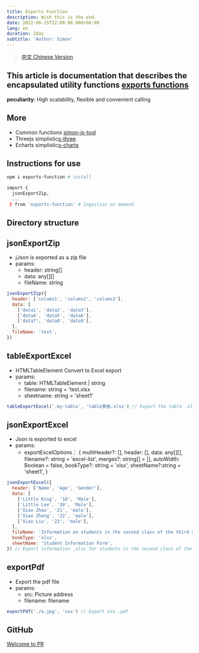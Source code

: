 ```yaml
---
title: Exports Function
description: Wish this is the end.
date: 2022-06-15T22:00:00.000+00:00
lang: en
duration: 2day
subtitle: 'Author: Simon'
---
```


<script setup lang="ts">
const directoryList = {
  jsonExportZip:"Json is exported as a zip file",
  tableExportExcel:"HTMLTableElement Convert to Excel export",
  jsonExportExcel:"Json is exported to excel",
  exportPdf:"Export the pdf file",
}
</script>

> [中文 Chinese Version](/posts/exportsFunction-zh)

## This article is documentation that describes the encapsulated utility functions [exports functions](https://www.npmjs.com/package/exports-function)
<div flex="~" ><strong>peculiarity</strong><span>: High scalability, flexible and convenient calling <span i-fluent:flash-28-filled bg-amber  /></span></div>

## More
- Common functions [simon-js-tool](/posts/ToolsFunction)
- Threejs simplistic[s-three](/posts/threejs)
- Echarts simplistic[s-charts](/posts/charts)

## Instructions for use
```bash
npm i exports-function # install

import { 
  jsonExportZip,
  ...
 } from 'exports-function' # Ingestion on demand

```

## Directory structure
<Directory type="zh" :lists="directoryList"></Directory>


## jsonExportZip
- jJson is exported as a zip file
- params:
  - header: string[]
  - data: any[][]
  - fileName: string
```js
jsonExportZip({
  header: ['colums1', 'colums2', 'colums3'],
  data: [
    ['data1', 'data2', 'data3'],
    ['data4', 'data5', 'data6'],
    ['data7', 'data8', 'data9'],
  ],
  fileName: 'test',
})
```

## tableExportExcel
- HTMLTableElement Convert to Excel export
- params:
  - table: HTMLTableElement | string
  - filename: string = 'test.xlsx
  - sheetname: string = 'sheet1'
```js
tableExportExcel('.my-table', 'table表格.xlsx') // Export the table .xlsx of the .my-table element
```

## jsonExportExcel
- Json is exported to excel
- params:
  - exportExcelOptions： {
    multiHeader?: [],
    header: [],
    data: any[][],
    filename?: string = 'excel-list',
    merges?: string[] = [],
    autoWidth: Boolean = false,
    bookType?: string = 'xlsx',
    sheetName?:string = 'sheet1',
  }
```js
jsonExportExcel({
  header: ['Name', 'Age', 'Gender'],
  data: [
    ['Little King', '18', 'Male'],
    ['Little Lee', '20', 'Male'],
    ['Xiao Zhao', '21', 'male'],
    ['Xiao Zhang', '22', 'male'],
    ['Xiao Liu', '23', 'male'],
  ],
  fileName: 'Information on students in the second class of the third year',
  bookType: 'xlsx',
  sheetName: 'Student Information Form',
}) // Export information .xlsx for students in the second class of the third year
```

## exportPdf
- Export the pdf file
- params:
  - src: Picture address
  - filename: filename
```js
exportPdf('./a.jpg', 'xxx') // Export xxx .pdf
```

## GitHub
[Welcome to PR](https://github.com/SimonHe1995/exportsFunction)
